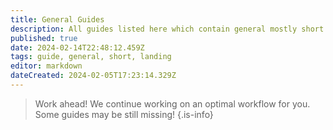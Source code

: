 ```yaml
---
title: General Guides
description: All guides listed here which contain general mostly short guides around all topics.
published: true
date: 2024-02-14T22:48:12.459Z
tags: guide, general, short, landing
editor: markdown
dateCreated: 2024-02-05T17:23:14.329Z
---
```


> Work ahead!
> We continue working on an optimal workflow for you. Some guides may be still missing!
{.is-info}


